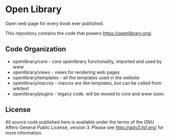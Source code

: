 # Open Library

Open web page for every book ever published.

This repository contains the code that powers https://openlibrary.org/

## Code Organization

* openlibrary/core - core openlibrary functionality, imported and used by www
* openlibrary/views - views for rendering web pages 
* openlibrary/templates - all the templates used in the website
* openlibrary/macros - macros are like templates, but can be called from wikitext
* openlibrary/plugins - legacy code. will be moved to core and www soon.

## License

All source code published here is available under the terms of the GNU Affero General Public License, version 3. Please see http://gplv3.fsf.org/ for more information.

